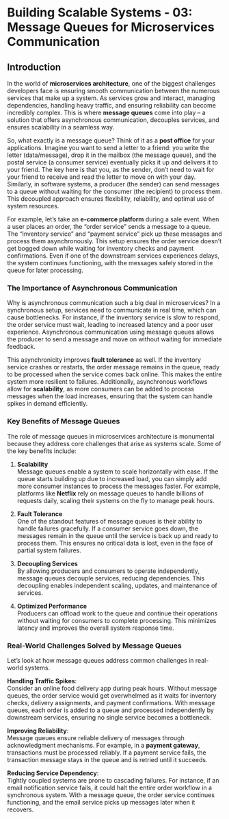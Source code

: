 # Building Scalable Systems - 03: Message Queues for Microservices Communication

## Introduction

In the world of **microservices architecture**, one of the biggest challenges developers face is ensuring smooth communication between the numerous services that make up a system. As services grow and interact, managing dependencies, handling heavy traffic, and ensuring reliability can become incredibly complex. This is where **message queues** come into play – a solution that offers asynchronous communication, decouples services, and ensures scalability in a seamless way.

So, what exactly is a message queue? Think of it as a **post office** for your applications. Imagine you want to send a letter to a friend: you write the letter (data/message), drop it in the mailbox (the message queue), and the postal service (a consumer service) eventually picks it up and delivers it to your friend. The key here is that you, as the sender, don’t need to wait for your friend to receive and read the letter to move on with your day. Similarly, in software systems, a producer (the sender) can send messages to a queue without waiting for the consumer (the recipient) to process them. This decoupled approach ensures flexibility, reliability, and optimal use of system resources.

For example, let’s take an **e-commerce platform** during a sale event. When a user places an order, the “order service” sends a message to a queue. The “inventory service” and “payment service” pick up these messages and process them asynchronously. This setup ensures the order service doesn’t get bogged down while waiting for inventory checks and payment confirmations. Even if one of the downstream services experiences delays, the system continues functioning, with the messages safely stored in the queue for later processing.

### The Importance of Asynchronous Communication

Why is asynchronous communication such a big deal in microservices? In a synchronous setup, services need to communicate in real time, which can cause bottlenecks. For instance, if the inventory service is slow to respond, the order service must wait, leading to increased latency and a poor user experience. Asynchronous communication using message queues allows the producer to send a message and move on without waiting for immediate feedback.

This asynchronicity improves **fault tolerance** as well. If the inventory service crashes or restarts, the order message remains in the queue, ready to be processed when the service comes back online. This makes the entire system more resilient to failures. Additionally, asynchronous workflows allow for **scalability**, as more consumers can be added to process messages when the load increases, ensuring that the system can handle spikes in demand efficiently.

### Key Benefits of Message Queues

The role of message queues in microservices architecture is monumental because they address core challenges that arise as systems scale. Some of the key benefits include:

1. **Scalability**  
   Message queues enable a system to scale horizontally with ease. If the queue starts building up due to increased load, you can simply add more consumer instances to process the messages faster. For example, platforms like **Netflix** rely on message queues to handle billions of requests daily, scaling their systems on the fly to manage peak hours.

2. **Fault Tolerance**  
   One of the standout features of message queues is their ability to handle failures gracefully. If a consumer service goes down, the messages remain in the queue until the service is back up and ready to process them. This ensures no critical data is lost, even in the face of partial system failures.

3. **Decoupling Services**  
   By allowing producers and consumers to operate independently, message queues decouple services, reducing dependencies. This decoupling enables independent scaling, updates, and maintenance of services.

4. **Optimized Performance**  
   Producers can offload work to the queue and continue their operations without waiting for consumers to complete processing. This minimizes latency and improves the overall system response time.

### Real-World Challenges Solved by Message Queues

Let’s look at how message queues address common challenges in real-world systems.

**Handling Traffic Spikes**:  
Consider an online food delivery app during peak hours. Without message queues, the order service would get overwhelmed as it waits for inventory checks, delivery assignments, and payment confirmations. With message queues, each order is added to a queue and processed independently by downstream services, ensuring no single service becomes a bottleneck.

**Improving Reliability**:  
Message queues ensure reliable delivery of messages through acknowledgment mechanisms. For example, in a **payment gateway**, transactions must be processed reliably. If a payment service fails, the transaction message stays in the queue and is retried until it succeeds.

**Reducing Service Dependency**:  
Tightly coupled systems are prone to cascading failures. For instance, if an email notification service fails, it could halt the entire order workflow in a synchronous system. With a message queue, the order service continues functioning, and the email service picks up messages later when it recovers.
